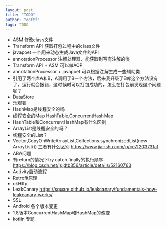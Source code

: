 ```yaml
---
layout: post
title: "TODO"
author: "ooftf"
tags: TODO
---
```


* ASM 修改class文件
* Transform API    获取打包过程中的class文件
* javapoet        一个用来动态生成Java文件的API
* annotationProcessor    注解处理器，能获取到写有注解的类
*   Transform API + ASM  可以做AOP
*   annotationProcessor + javapoet  可以根据注解生成一些辅助类
* 引用了两个库A和B，A调用了B一个方法，后来我升级了B库这个方法没有了，运行就会报错，这时候时可以打包成功的，怎么在打包前发现这个问题呢？
*  DataStore
*  乐观锁
* HashMap是线程安全的吗
* 线程安全的Map
    HashTable,ConcurrentHashMap
* HashTable和ConcurrentHashMap有什么区别
* ArrayList是线程安全的吗？
* 线程安全的List？
* Vector,CopyOnWriteArrayList,Collections.synchronizedList(new ArrayList()) 三者有什么区别
    https://www.jianshu.com/p/ce7f203731af
* ABA问题
* 有return的情况下try catch finally的执行顺序  https://blog.csdn.net/jsjdtb356/article/details/52160763
* Activity启动流程
* Retrofit原理
* okHttp
* LeakCanary   https://square.github.io/leakcanary/fundamentals-how-leakcanary-works/
* SSL
* Android 各个版本变更
* 1.8版本ConcurrentHashMap和HashMap的改变
* kotlin 专题
